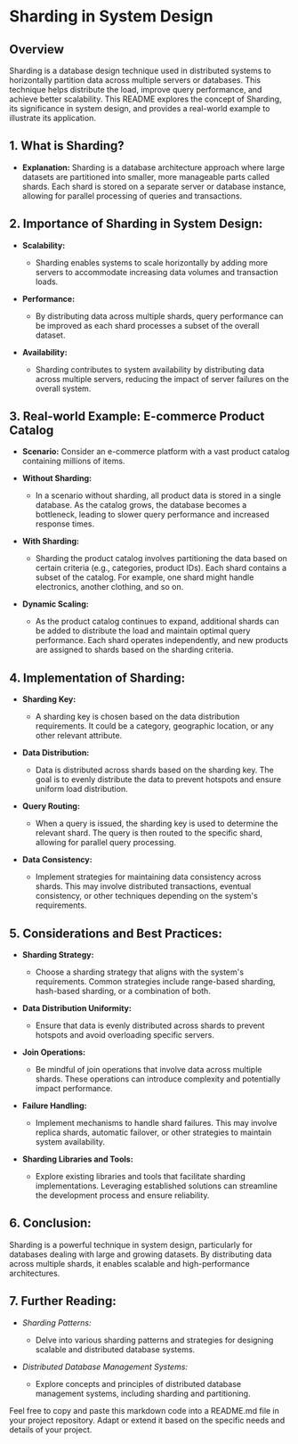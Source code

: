 # Sharding in System Design

## Overview

Sharding is a database design technique used in distributed systems to horizontally partition data across multiple servers or databases. This technique helps distribute the load, improve query performance, and achieve better scalability. This README explores the concept of Sharding, its significance in system design, and provides a real-world example to illustrate its application.

## 1. What is Sharding?

- **Explanation:** Sharding is a database architecture approach where large datasets are partitioned into smaller, more manageable parts called shards. Each shard is stored on a separate server or database instance, allowing for parallel processing of queries and transactions.

## 2. Importance of Sharding in System Design:

- **Scalability:**

  - Sharding enables systems to scale horizontally by adding more servers to accommodate increasing data volumes and transaction loads.
- **Performance:**

  - By distributing data across multiple shards, query performance can be improved as each shard processes a subset of the overall dataset.
- **Availability:**

  - Sharding contributes to system availability by distributing data across multiple servers, reducing the impact of server failures on the overall system.

## 3. Real-world Example: E-commerce Product Catalog

- **Scenario:** Consider an e-commerce platform with a vast product catalog containing millions of items.
- **Without Sharding:**

  - In a scenario without sharding, all product data is stored in a single database. As the catalog grows, the database becomes a bottleneck, leading to slower query performance and increased response times.
- **With Sharding:**

  - Sharding the product catalog involves partitioning the data based on certain criteria (e.g., categories, product IDs). Each shard contains a subset of the catalog. For example, one shard might handle electronics, another clothing, and so on.
- **Dynamic Scaling:**

  - As the product catalog continues to expand, additional shards can be added to distribute the load and maintain optimal query performance. Each shard operates independently, and new products are assigned to shards based on the sharding criteria.

## 4. Implementation of Sharding:

- **Sharding Key:**

  - A sharding key is chosen based on the data distribution requirements. It could be a category, geographic location, or any other relevant attribute.
- **Data Distribution:**

  - Data is distributed across shards based on the sharding key. The goal is to evenly distribute the data to prevent hotspots and ensure uniform load distribution.
- **Query Routing:**

  - When a query is issued, the sharding key is used to determine the relevant shard. The query is then routed to the specific shard, allowing for parallel query processing.
- **Data Consistency:**

  - Implement strategies for maintaining data consistency across shards. This may involve distributed transactions, eventual consistency, or other techniques depending on the system's requirements.

## 5. Considerations and Best Practices:

- **Sharding Strategy:**

  - Choose a sharding strategy that aligns with the system's requirements. Common strategies include range-based sharding, hash-based sharding, or a combination of both.
- **Data Distribution Uniformity:**

  - Ensure that data is evenly distributed across shards to prevent hotspots and avoid overloading specific servers.
- **Join Operations:**

  - Be mindful of join operations that involve data across multiple shards. These operations can introduce complexity and potentially impact performance.
- **Failure Handling:**

  - Implement mechanisms to handle shard failures. This may involve replica shards, automatic failover, or other strategies to maintain system availability.
- **Sharding Libraries and Tools:**

  - Explore existing libraries and tools that facilitate sharding implementations. Leveraging established solutions can streamline the development process and ensure reliability.

## 6. Conclusion:

Sharding is a powerful technique in system design, particularly for databases dealing with large and growing datasets. By distributing data across multiple shards, it enables scalable and high-performance architectures.

## 7. Further Reading:

- *Sharding Patterns:*

  - Delve into various sharding patterns and strategies for designing scalable and distributed database systems.
- *Distributed Database Management Systems:*

  - Explore concepts and principles of distributed database management systems, including sharding and partitioning.

Feel free to copy and paste this markdown code into a README.md file in your project repository. Adapt or extend it based on the specific needs and details of your project.

